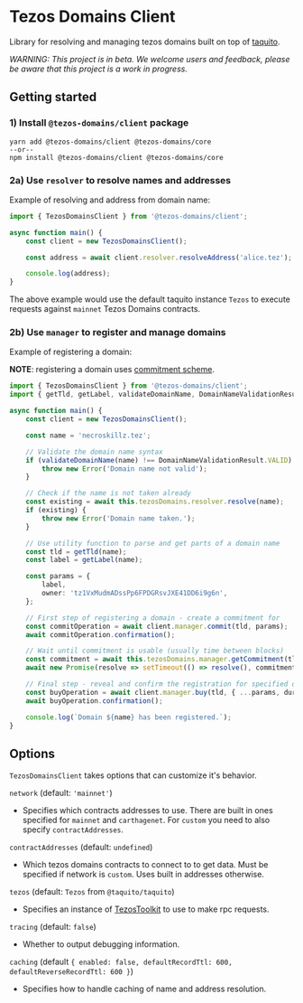 # Tezos Domains Client

Library for resolving and managing tezos domains built on top of [taquito](https://tezostaquito.io/).

*WARNING: This project is in beta. We welcome users and feedback, please be aware that this project is a work in progress.*

## Getting started

### 1) Install `@tezos-domains/client` package

```
yarn add @tezos-domains/client @tezos-domains/core
--or--
npm install @tezos-domains/client @tezos-domains/core
```

### 2a) Use `resolver` to resolve names and addresses

Example of resolving and address from domain name:

```ts
import { TezosDomainsClient } from '@tezos-domains/client';

async function main() {
    const client = new TezosDomainsClient();

    const address = await client.resolver.resolveAddress('alice.tez');

    console.log(address);
}
```

The above example would use the default taquito instance `Tezos` to execute requests against `mainnet` Tezos Domains contracts.

### 2b) Use `manager` to register and manage domains

Example of registering a domain:

**NOTE**: registering a domain uses [commitment scheme](https://en.wikipedia.org/wiki/Commitment_scheme).

```ts
import { TezosDomainsClient } from '@tezos-domains/client';
import { getTld, getLabel, validateDomainName, DomainNameValidationResult } from '@tezos-domains/core';

async function main() {
    const client = new TezosDomainsClient();

    const name = 'necroskillz.tez';

    // Validate the domain name syntax
    if (validateDomainName(name) !== DomainNameValidationResult.VALID) {
        throw new Error('Domain name not valid');
    }

    // Check if the name is not taken already
    const existing = await this.tezosDomains.resolver.resolve(name);
    if (existing) {
        throw new Error('Domain name taken.');
    }

    // Use utility function to parse and get parts of a domain name
    const tld = getTld(name);
    const label = getLabel(name);

    const params = {
        label,
        owner: 'tz1VxMudmADssPp6FPDGRsvJXE41DD6i9g6n',
    };

    // First step of registering a domain - create a commitment for
    const commitOperation = await client.manager.commit(tld, params);
    await commitOperation.confirmation();

    // Wait until commitment is usable (usually time between blocks)
    const commitment = await this.tezosDomains.manager.getCommitment(tld, params);
    await new Promise(resolve => setTimeout(() => resolve(), commitment.usableFrom.getTime() - Date.now()));

    // Final step - reveal and confirm the registration for specified duration in days
    const buyOperation = await client.manager.buy(tld, { ...params, duration: 365 });
    await buyOperation.confirmation();

    console.log(`Domain ${name} has been registered.`);
}
```

## Options

`TezosDomainsClient` takes options that can customize it's behavior.

`network` (default: `'mainnet'`)

-   Specifies which contracts addresses to use. There are built in ones specified for `mainnet` and `carthagenet`. For `custom` you need to also specify `contractAddresses`.

`contractAddresses` (default: `undefined`)

-   Which tezos domains contracts to connect to to get data. Must be specified if network is `custom`. Uses built in addresses otherwise.

`tezos` (default: `Tezos` from `@taquito/taquito`)

-   Specifies an instance of [TezosToolkit](https://tezostaquito.io/typedoc/classes/_taquito_taquito.tezostoolkit.html) to use to make rpc requests.

`tracing` (default: `false`)

-   Whether to output debugging information.

`caching` (default `{ enabled: false, defaultRecordTtl: 600, defaultReverseRecordTtl: 600 }`)

-   Specifies how to handle caching of name and address resolution.
